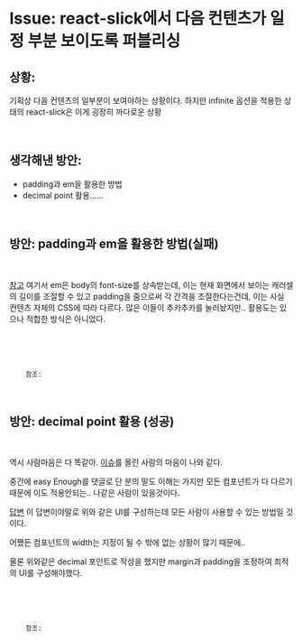 <!--
author: Dailyscat
purpose: issue arrange
rules:
 (1) 헤더와 문단사이
    <br/>
    <br/>
 (2) 코드가 작성되는 부분은 >로 정리
 (3) 참조는 해당 내용 바로 아래
    <br/>
    <br/>
 (4) 명령어는 bold
 (5) 방안은 ## 안의 과정은 ###
-->

# Issue: react-slick에서 다음 컨텐츠가 일정 부분 보이도록 퍼블리싱

## 상황:

기획상 다음 컨텐츠의 일부분이 보여야하는 상황이다. 하지만 infinite 옵션을 적용한 상태의 react-slick은 이게 굉장히 까다로운 상황

<br/>

## 생각해낸 방안:

- padding과 em을 활용한 방법
- decimal point 활용......

<br/>

## 방안: padding과 em을 활용한 방법(실패)

<br/>
  
[참고](https://github.com/akiran/react-slick/issues/443#issuecomment-419682040)
  여기서 em은 body의 font-size를 상속받는데, 이는 현재 화면에서 보이는 캐러셀의 길이를 조절할 수 있고 padding을 줌으로써 각 간격을 조절한다는건데, 이는 사실 컨텐츠 자체의 CSS에 따라 다르다. 많은 이들이 추카추카를 눌러놨지만.. 활용도는 있으나 적합한 방식은 아니었다.

<br/>
<br/>
<br/>

        참조:

<br/>

## 방안: decimal point 활용 (성공)

<br/>
  
  역시 사람마음은 다 똑같아. [이슈](https://github.com/akiran/react-slick/issues/674#issue-215201378)를 올린 사람의 마음이 나와 같다.

중간에 easy Enough를 댓글로 단 분의 말도 이해는 가지만 모든 컴포넌트가 다 다르기 때문에 이도 적용안되는.. 나같은 사람이 있을것이다.

[답변](https://github.com/akiran/react-slick/issues/674#issuecomment-445106473) 이 답변이야말로 위와 같은 UI를 구성하는데 모든 사람이 사용할 수 있는 방법일 것이다.

어쨌든 컴포넌트의 width는 지정이 될 수 밖에 없는 상황이 많기 때문에..

물론 위와같은 decimal 포인트로 작성을 했지만 margin과 padding을 조정하여 최적의 UI를 구성해야했다.

<br/>
<br/>
<br/>

        참조:

<br/>
